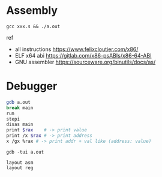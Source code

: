 # Assembly

`gcc xxx.s && ./a.out`

ref

* all instructions https://www.felixcloutier.com/x86/
* ELF x64 abi https://gitlab.com/x86-psABIs/x86-64-ABI
* GNU assembler https://sourceware.org/binutils/docs/as/

# Debugger

```sh
gdb a.out
break main
run
stepi
disas main
print $rax    # -> print value
print /x $rax # -> print address
x /gx %rax # -> print addr + val like (address: value)
```

```
gdb -tui a.out

layout asm
layout reg
```
